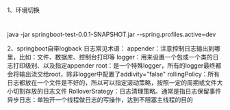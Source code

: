 


1、环境切换
#
java -jar springboot-test-0.0.1-SNAPSHOT.jar  --spring.profiles.active=dev



2、springboot自带logback
  日志常见术语：
      appender：注意控制日志输出到哪里，比如：文件、数据库、控制台打印等
      logger：用来设置一个包或一个类的日志打印级别、以及指定appender
      root：是一个特殊logger，所有的logger最终都会将输出流交给root，除非logger中配置了addivity="false"
      rollingPolicy：所有日志都放在一个文件是不好的，所以可以指定滚动策略，按照一定的周期或文件大小切割存放的日志文件
      RolloverSrategy：日志清理策略。通常是指日志保留事件
      异步日志：单独开一个线程做日志的写操作，达到不阻塞主线程的目的

